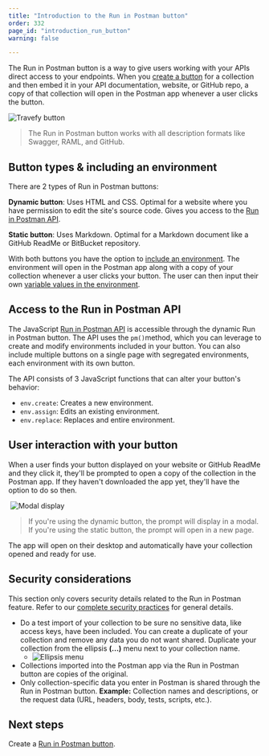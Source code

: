 ```yaml
---
title: "Introduction to the Run in Postman button"
order: 332
page_id: "introduction_run_button"
warning: false

---
```


The Run in Postman button is a way to give users working with your APIs direct access to your endpoints. When you [create a button](/docs/postman-for-publishers/run-in-postman/creating-run-button/) for a collection and then embed it in your API documentation, website, or GitHub repo, a copy of that collection will open in the Postman app whenever a user clicks the button.

![Travefy button](https://assets.postman.com/postman-docs/Travefy+API+RIP+button.jpg)

> The Run in Postman button works with all description formats like Swagger, RAML, and GitHub.

## Button types & including an environment

There are 2 types of Run in Postman buttons:

**Dynamic button**: Uses HTML and CSS. Optimal for a website where you have permission to edit the site's source code. Gives you access to the [Run in Postman API](/docs/postman-for-publishers/run-in-postman/run-button-API/).

**Static button**: Uses Markdown. Optimal for a Markdown document like a GitHub ReadMe or BitBucket repository.

With both buttons you have the option to [include an environment](/docs/postman-for-publishers/run-in-postman/environments-run-button/). The environment will open in the Postman app along with a copy of your collection whenever a user clicks your button. The user can then input their own [variable values in the environment](/docs/postman/variables-and-environments/variables/).

## Access to the Run in Postman API

The JavaScript [Run in Postman API](/docs/postman-for-publishers/run-in-postman/run-button-API/) is accessible through the dynamic Run in Postman button. The API uses the `pm()`method, which you can leverage to create and modify environments included in your button. You can also include multiple buttons on a single page with segregated environments, each environment with its own button.

The API consists of 3 JavaScript functions that can alter your button's behavior:

* `env.create`: Creates a new environment.
* `env.assign`: Edits an existing environment.
* `env.replace`: Replaces and entire environment.

## User interaction with your button

When a user finds your button displayed on your website or GitHub ReadMe and they click it, they'll be prompted to open a copy of the collection in the Postman app. If they haven't downloaded the app yet, they'll have the option to do so then.

 ![Modal display](https://assets.postman.com/postman-docs/New+sized+Modal+RIP+button.jpg)

> If you're using the dynamic button, the prompt will display in a modal. If you're using the static button, the prompt will open in a new page.

The app will open on their desktop and automatically have your collection opened and ready for use.

## Security considerations

This section only covers security details related to the Run in Postman feature. Refer to our [complete security practices](https://www.postman.com/security) for general details.

* Do a test import of your collection to be sure no sensitive data, like access keys, have been included. You can create a duplicate of your collection and remove any data you do not want shared. Duplicate your collection from the ellipsis **(...)** menu next to your collection name.
    * ![Ellipsis menu](https://assets.postman.com/postman-docs/Resized+Ellipsis+menu+.jpg)
* Collections imported into the Postman app via the Run in Postman button are copies of the original.
* Only collection-specific data you enter in Postman is shared through the Run in Postman button. **Example:** Collection names and descriptions, or the request data (URL, headers, body, tests, scripts, etc.).

## Next steps

Create a [Run in Postman button](/docs/postman-for-publishers/run-in-postman/creating-run-button/).
